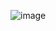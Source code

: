![image](https://user-images.githubusercontent.com/37383368/147799874-00083ae5-ee06-4b3d-83c8-321f7858ac92.png)

